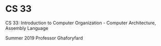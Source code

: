 # CS 33
CS 33: Introduction to Computer Organization - Computer Architecture, Assembly Language

Summer 2019 Professor Ghaforyfard
